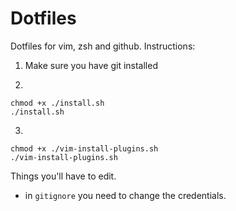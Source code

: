 # Dotfiles

Dotfiles for vim, zsh and github. Instructions:

1. Make sure you have git installed

2. 
```
chmod +x ./install.sh
./install.sh
```

3.
```
chmod +x ./vim-install-plugins.sh
./vim-install-plugins.sh
```

Things you'll have to edit. 

- in `gitignore` you need to change the credentials.

